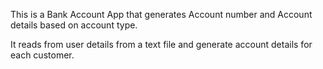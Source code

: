 This is a Bank Account App that generates Account number and Account details based on account type. 

It reads from user details from a text file and generate account details for each customer.